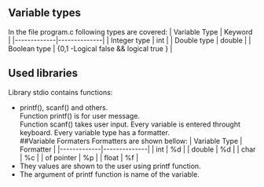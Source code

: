 ## Variable types
In the file program.c following types are covered:
| Variable Type    | Keyword |
|-------------|--------------|
| Integer type | int |
| Double type | double | 
| Boolean type | {0,1 -Logical false && logical true }  |
## Used libraries
Library stdio contains functions:
- printf(), scanf() and others.  
Function printf() is for user message.  
Function scanf() takes user input. 
Every variable is entered throught keyboard. Every variable type has a formatter.  
##Variable  Formaters
Formatters are shown bellow:
| Variable Type    | Formatter |
|-------------|--------------|
| int | %d | 
| double | %d | 
| char | %c | 
| of  pointer | %p | 
|  float | %f | 
 - They values are shown to the user using printf function.   
- The argument of printf function is name of the variable. 
